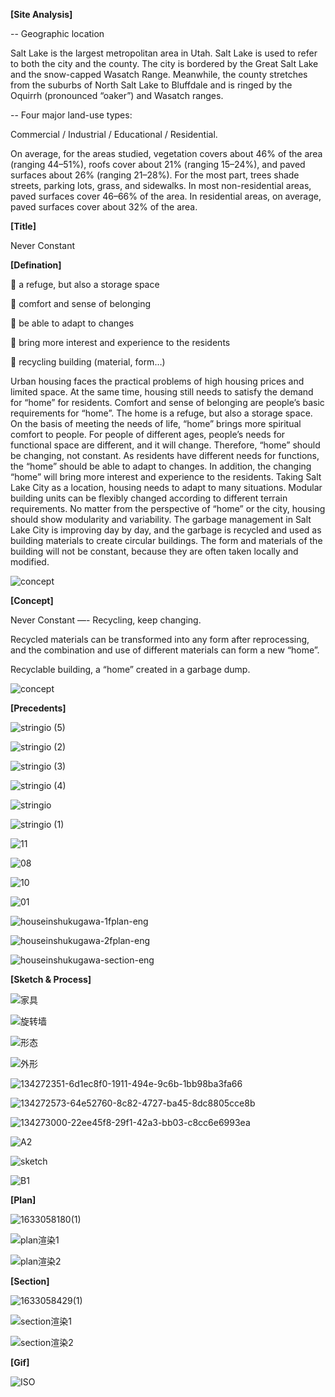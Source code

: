 **[Site Analysis]**

-- Geographic location

Salt Lake is the largest metropolitan area in Utah. Salt Lake is used to refer to both the city and the county. The city is bordered by the Great Salt Lake and the snow-capped Wasatch Range. Meanwhile, the county stretches from the suburbs of North Salt Lake to Bluffdale and is ringed by the Oquirrh (pronounced “oaker”) and Wasatch ranges.

-- Four major land-use types:

Commercial / Industrial / Educational / Residential.

On average, for the areas studied, vegetation covers about 46% of the area (ranging 44–51%), roofs cover about 21% (ranging 15–24%), and paved surfaces about 26% (ranging 21–28%). For the most part, trees shade streets, parking lots, grass, and sidewalks. In most non-residential areas, paved surfaces cover 46–66% of the area. In residential areas, on average, paved surfaces cover about 32% of the area.

**[Title]**

Never Constant

**[Defination]**

 a refuge, but also a storage space

 comfort and sense of belonging

 be able to adapt to changes

 bring more interest and experience to the residents

 recycling building (material, form…)

Urban housing faces the practical problems of high housing prices and limited space. At the same time, housing still needs to satisfy the demand for “home” for residents. Comfort and sense of belonging are people’s basic requirements for “home”. The home is a refuge, but also a storage space. On the basis of meeting the needs of life, “home” brings more spiritual comfort to people. For people of different ages, people’s needs for functional space are different, and it will change. Therefore, “home” should be changing, not constant. As residents have different needs for functions, the “home” should be able to adapt to changes. In addition, the changing “home” will bring more interest and experience to the residents. Taking Salt Lake City as a location, housing needs to adapt to many situations. Modular building units can be flexibly changed according to different terrain requirements. No matter from the perspective of “home” or the city, housing should show modularity and variability. The garbage management in Salt Lake City is improving day by day, and the garbage is recycled and used as building materials to create circular buildings. The form and materials of the building will not be constant, because they are often taken locally and modified.


![concept](https://user-images.githubusercontent.com/90487385/135559320-9aeec731-8745-4cb3-8ef4-cec06e28290a.jpg)

**[Concept]**

Never Constant —- Recycling, keep changing.

Recycled materials can be transformed into any form after reprocessing, and the combination and use of different materials can form a new “home”.

Recyclable building, a “home” created in a garbage dump.

![concept](https://user-images.githubusercontent.com/90487385/135559289-2b8b3f74-75b9-4806-96f2-c9e52b0a73e4.png)

**[Precedents]**

![stringio (5)](https://user-images.githubusercontent.com/90487385/135560501-77794260-07e0-4513-becb-371ae96666ff.jpg)

![stringio (2)](https://user-images.githubusercontent.com/90487385/135560507-825254bb-4780-4374-95e0-962b2d119028.jpg)

![stringio (3)](https://user-images.githubusercontent.com/90487385/135560512-d783ac6d-c52a-4e2b-accd-cd29fc7f5c70.jpg)

![stringio (4)](https://user-images.githubusercontent.com/90487385/135560516-8918e5e4-0e83-4b77-8eb7-c34149ce2aac.jpg)

![stringio](https://user-images.githubusercontent.com/90487385/135560688-72108d9a-8b27-487a-9436-6d5aceaea838.jpg)

![stringio (1)](https://user-images.githubusercontent.com/90487385/135560698-331ee0d4-50d2-42ac-a858-a679f7aca2e9.jpg)

![11](https://user-images.githubusercontent.com/90487385/135560725-3e8ef1cb-8e3d-4d10-a7df-d282e2bf6d9f.jpg)

![08](https://user-images.githubusercontent.com/90487385/135560735-576eed17-083e-4fd6-b3ff-683cff701842.jpg)

![10](https://user-images.githubusercontent.com/90487385/135560737-03d42c7b-663b-464a-88b6-e72e3917f1d0.jpg)

![01](https://user-images.githubusercontent.com/90487385/135560733-6bc48a86-be11-4d1a-b180-dd20c84c5b1e.jpg)

![houseinshukugawa-1fplan-eng](https://user-images.githubusercontent.com/90487385/135560763-b9f5ab6d-5a06-4f6b-b8ff-c6e3110114d5.jpg)

![houseinshukugawa-2fplan-eng](https://user-images.githubusercontent.com/90487385/135560768-f4c9bdd1-dad0-4d1d-ae2b-f58f7b7b8efc.jpg)

![houseinshukugawa-section-eng](https://user-images.githubusercontent.com/90487385/135560773-23194256-75c8-4ab5-a13d-c224984f8cb8.jpg)

**[Sketch & Process]**

![家具](https://user-images.githubusercontent.com/90487385/135559424-09e717ce-d2f9-4a81-85b1-7cd7acc6f807.jpg)

![旋转墙](https://user-images.githubusercontent.com/90487385/135559440-d0186c85-67a5-4715-8d0b-bf6955e81d60.jpg)

![形态](https://user-images.githubusercontent.com/90487385/135559445-3d7e07eb-ea8e-4939-8afe-b364fe2bd974.jpg)

![外形](https://user-images.githubusercontent.com/90487385/135559456-13b4b012-a1e2-4c1b-b275-4a5bbfbcb2a4.jpg)

![134272351-6d1ec8f0-1911-494e-9c6b-1bb98ba3fa66](https://user-images.githubusercontent.com/90487385/135559707-88850467-658d-4c56-b031-f3f91dd9e42a.png)

![134272573-64e52760-8c82-4727-ba45-8dc8805cce8b](https://user-images.githubusercontent.com/90487385/135559710-77ed8f7a-13e6-46fe-ac10-e15fb136918b.png)

![134273000-22ee45f8-29f1-42a3-bb03-c8cc6e6993ea](https://user-images.githubusercontent.com/90487385/135559712-4622e0ed-a4d2-44f0-9a4e-40092c502f0a.png)

![A2](https://user-images.githubusercontent.com/90487385/135559652-6e65e308-2b52-4b15-946c-a4730061a21c.png)

![sketch](https://user-images.githubusercontent.com/90487385/135559592-b50ddd80-f629-4a67-a7d6-2fcbd13c171f.jpg)

![B1](https://user-images.githubusercontent.com/90487385/135559910-d9c1e015-7ade-4bf9-be6f-b445c057648d.png)



**[Plan]**

![1633058180(1)](https://user-images.githubusercontent.com/90487385/135560012-b5c64bc3-d1e5-4fba-bbb2-7854a77125b8.png)

![plan渲染1](https://user-images.githubusercontent.com/90487385/135560053-c66cdfcc-041e-445d-928a-123f5a96fcb7.png)

![plan渲染2](https://user-images.githubusercontent.com/90487385/135560058-74b97553-8ae3-4124-a896-1241c9ee393c.png)

**[Section]**

![1633058429(1)](https://user-images.githubusercontent.com/90487385/135560321-c616dcee-4009-4da0-bd92-1b5a3ea8f8dd.png)

![section渲染1](https://user-images.githubusercontent.com/90487385/135560329-7a0e29d0-c677-48d5-b31f-b8ce2735ad78.png)

![section渲染2](https://user-images.githubusercontent.com/90487385/135560335-6817b253-2492-406a-9da6-63a8dc3dc072.png)

**[Gif]**

![ISO](https://user-images.githubusercontent.com/90487385/135560817-84c2c8d2-7863-4369-b302-c42b85941f29.gif)




